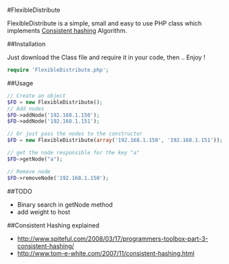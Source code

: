 #FlexibleDistribute

FlexibleDistribute is a simple, small and easy to use PHP class which implements [Consistent hashing](http://en.wikipedia.org/wiki/Consistent_hashing) Algorithm.

##Installation

Just download the Class file and require it in your code, then .. Enjoy !
```php
require 'FlexibleDistribute.php';
```

##Usage

```php
// Create an object
$FD = new FlexibleDistribute();
// Add nodes
$FD->addNode('192.168.1.150');
$FD->addNode('192.168.1.151');

// Or just pass the nodes to the constructor
$FD = new FlexibleDistribute(array('192.168.1.150', '192.168.1.151'));

// get the node responsible for the key "a"
$FD->getNode("a");

// Remove node
$FD->removeNode('192.168.1.150');
```

##TODO

 - Binary search in getNode method
 - add weight to host

##Consistent Hashing explained

  * http://www.spiteful.com/2008/03/17/programmers-toolbox-part-3-consistent-hashing/
  * http://www.tom-e-white.com/2007/11/consistent-hashing.html